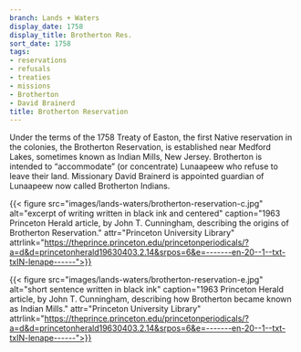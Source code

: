```yaml
---
branch: Lands + Waters
display_date: 1758
display_title: Brotherton Res.
sort_date: 1758
tags:
- reservations
- refusals
- treaties
- missions
- Brotherton
- David Brainerd
title: Brotherton Reservation
---
```


Under the terms of the 1758 Treaty of Easton, the first Native reservation in the colonies, the Brotherton Reservation, is established near Medford Lakes, sometimes known as Indian Mills, New Jersey. Brotherton is intended to “accommodate” (or concentrate) Lunaapeew who refuse to leave their land. Missionary David Brainerd is appointed guardian of Lunaapeew now called Brotherton Indians.

{{< figure src="images/lands-waters/brotherton-reservation-c.jpg" alt="excerpt of writing written in black ink and centered" caption="1963 Princeton Herald article, by John T. Cunningham, describing the origins of Brotherton Reservation." attr="Princeton University Library" attrlink="https://theprince.princeton.edu/princetonperiodicals/?a=d&d=princetonherald19630403.2.14&srpos=6&e=-------en-20--1--txt-txIN-lenape------">}}

{{< figure src="images/lands-waters/brotherton-reservation-e.jpg" alt="short sentence written in black ink" caption="1963 Princeton Herald article, by John T. Cunningham, describing how Brotherton became known as Indian Mills." attr="Princeton University Library" attrlink="https://theprince.princeton.edu/princetonperiodicals/?a=d&d=princetonherald19630403.2.14&srpos=6&e=-------en-20--1--txt-txIN-lenape------">}}
